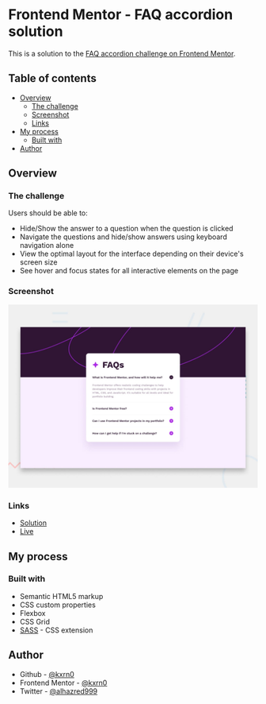 # Frontend Mentor - FAQ accordion solution

This is a solution to the [FAQ accordion challenge on Frontend Mentor](https://www.frontendmentor.io/challenges/faq-accordion-wyfFdeBwBz).

## Table of contents

- [Overview](#overview)
  - [The challenge](#the-challenge)
  - [Screenshot](#screenshot)
  - [Links](#links)
- [My process](#my-process)
  - [Built with](#built-with)
- [Author](#author)

## Overview

### The challenge

Users should be able to:

- Hide/Show the answer to a question when the question is clicked
- Navigate the questions and hide/show answers using keyboard navigation alone
- View the optimal layout for the interface depending on their device's screen size
- See hover and focus states for all interactive elements on the page

### Screenshot

![](./shot.jpg)

### Links

- [Solution](https://github.com/kxrn0/fem_faq_accordion/)
- [Live](https://kxrn0.github.io/fem_faq_accordion/)

## My process

### Built with

- Semantic HTML5 markup
- CSS custom properties
- Flexbox
- CSS Grid
- [SASS](https://sass-lang.com/) - CSS extension

## Author

- Github - [@kxrn0](https://github.com/kxrn0)
- Frontend Mentor - [@kxrn0](https://www.frontendmentor.io/profile/kxrn0)
- Twitter - [@alhazred999](https://www.twitter.com/alhazred999)
